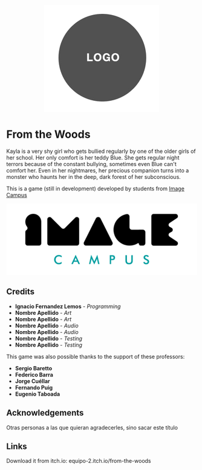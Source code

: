<p align="center">
<img src="logo.png" alt="PONER NOMBRE DEL JUEGO ACA"/>
</p>

# From the Woods

Kayla is a very shy girl who gets bullied regularly by one of the older girls of her school. Her only comfort is her teddy Blue.
She gets regular night terrors because of the constant bullying, sometimes even Blue can't comfort her.
Even in her nightmares, her precious companion turns into a monster who haunts her in the deep, dark forest of her subconscious.


This is a game (still in development) developed by students from <a href="https://www.imagecampus.edu.ar/">Image Campus</a>

<p align="center">
  <a href="https://www.imagecampus.edu.ar/">
    <img src="logo-image-campus.png" alt="Image Campus"/>
  </a> 
</p>


## Credits

- **Ignacio Fernandez Lemos** - *Programming*
- **Nombre Apellido** - *Art*
- **Nombre Apellido** - *Art*
- **Nombre Apellido** - *Audio*
- **Nombre Apellido** - *Audio*
- **Nombre Apellido** - *Testing*
- **Nombre Apellido** - *Testing*


This game was also possible thanks to the support of these professors:

- **Sergio Baretto**
- **Federico Barra**
- **Jorge Cuéllar**
- **Fernando Puig**
- **Eugenio Taboada**


## Acknowledgements

Otras personas a las que quieran agradecerles, sino sacar este título


## Links

Download it from itch.io: equipo-2.itch.io/from-the-woods
